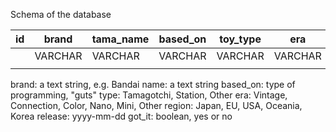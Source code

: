 Schema of the database

| id | brand   |tama_name| based_on|toy_type| era    | region  | release| got_it   |
|----|---------|-------- |---------|--------|--------|---------|--------|----------|
|    | VARCHAR |VARCHAR  | VARCHAR | VARCHAR| VARCHAR| VARCHAR | DATE   | BOOLEAN  |
|    |         |         |         |        |        |         |        |          |

brand: a text string, e.g. Bandai
name: a text string
based_on: type of programming, "guts"
type: Tamagotchi, Station, Other
era: Vintage, Connection, Color, Nano, Mini, Other
region: Japan, EU, USA, Oceania, Korea
release: yyyy-mm-dd
got_it: boolean, yes or no